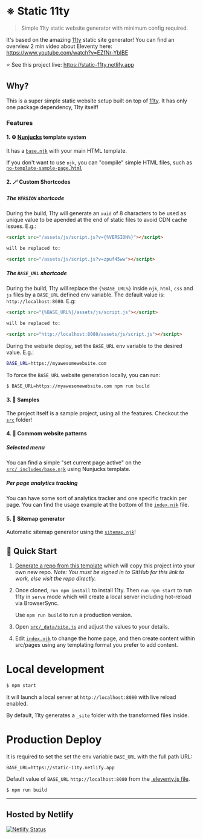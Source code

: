 # ※ Static 11ty

> Simple 11ty static website generator with minimum config required.

It's based on the amazing [11ty](https://github.com/11ty/eleventy) static site generator! You can find an overview 2 min video about Eleventy here: https://www.youtube.com/watch?v=EZfNr-YblBE

⭐️ See this project live: https://static-11ty.netlify.app

## Why?

This is a super simple static website setup built on top of [11ty](https://github.com/11ty/eleventy). It has only one package dependency, 11ty itself!

### Features

#### 1. ⚙️ [Nunjucks](https://mozilla.github.io/nunjucks/templating.html) template system

It has a [`base.njk`](src/_includes/base.njk) with your main HTML template.

If you don't want to use `njk`, you can "compile" simple HTML files, such as [`no-template-sample-page.html`](src/no-template-sample-page.html)

#### 2. 🪄 Custom Shortcodes

##### The `VERSION` shortcode

During the build, 11ty will generate an `uuid` of 8 characters to be used as unique value to be apended at the end of static files to avoid CDN cache issues. E.g.:

```html
<script src="/assets/js/script.js?v={%VERSION%}"></script>

will be replaced to:

<script src="/assets/js/script.js?v=zpuf45ww"></script>
```

##### The `BASE_URL` shortcode

During the build, 11ty will replace the `{%BASE_URL%}` inside `njk`, `html`, `css` and `js` files by a `BASE_URL` defined env variable. The default value is: `http://localhost:8080`. E.g:

```html
<script src="{%BASE_URL%}/assets/js/script.js"></script>

will be replaced to:

<script src="http://localhost:8080/assets/js/script.js"></script>
```

During the website deploy, set the `BASE_URL` env variable to the desired value. E.g.:

```sh
BASE_URL=https://myawesomewebsite.com
```

To force the `BASE_URL` website generation locally, you can run:

```sh
$ BASE_URL=https://myawesomewebsite.com npm run build
```

#### 3. 📂 Samples

The project itself is a sample project, using all the features. Checkout the [`src`](src/) folder!

#### 4. 🔁 Commom website patterns

##### Selected menu

You can find a simple "set current page active" on the [`src/_includes/base.njk`](src/_includes/base.njk) using Nunjucks template.

##### Per page analytics tracking

You can have some sort of analytics tracker and one specific trackin per page. You can find the usage example at the bottom of the  [`index.njk`](src/index.njk) file.

#### 5. 🧭 Sitemap generator

Automatic sitemap generator using the [`sitemap.njk`](src/sitemap.njk)!

## 🏁 Quick Start

1. [Generate a repo from this template](https://github.com/nalmeida/static-11ty/generate) which will copy this project into your own new repo. _Note: You must be signed in to GitHub for this link to work, else visit the repo directly._

2. Once cloned, `run npm install` to install 11ty. Then `run npm start` to run 11ty in `serve` mode which will create a local server including hot-reload via BrowserSync.

	Use `npm run build` to run a production version.

3. Open [`src/_data/site.js`](src/_data/site.js) and adjust the values to your details.

4. Edit [`index.njk`](src/index.njk) to change the home page, and then create content within src/pages using any templating format you prefer to add content.

# Local development

```sh
$ npm start
```

It will launch a local server at `http://localhost:8080` with live reload enabled.

By default, 11ty generates a `_site` folder with the transformed files inside.

# Production Deploy

It is required to set the set the env variable `BASE_URL` with the full path URL:

```
BASE_URL=https://static-11ty.netlify.app
```

Default value of `BASE_URL` `http://localhost:8080` from the [.eleventy.js file](.eleventy.js).

```sh
$ npm run build
```

---

## Hosted by Netlify

[![Netlify Status](https://api.netlify.com/api/v1/badges/ea46593b-6007-4d46-907e-1224b2f58a37/deploy-status)](https://app.netlify.com/sites/static-11ty/deploys)